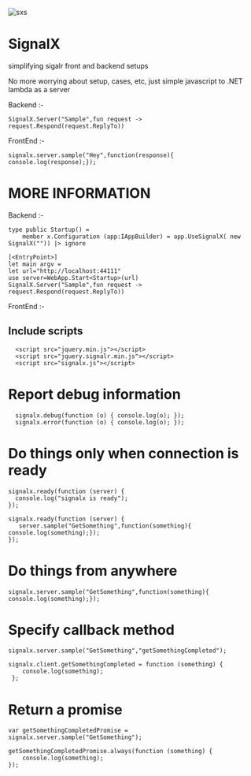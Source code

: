 ![sxs](https://cloud.githubusercontent.com/assets/2102748/18841414/a912f0bc-83df-11e6-81ca-608ac62cac47.png) 
# SignalX
simplifying sigalr front and backend  setups

No more worrying about setup, cases, etc, just simple javascript to .NET lambda as a server


Backend :-

	SignalX.Server("Sample",fun request -> request.Respond(request.ReplyTo))	
	
FrontEnd :-
    
    signalx.server.sample("Hey",function(response){ console.log(response);});

MORE INFORMATION
==================================================================

Backend :-

    type public Startup() =
        member x.Configuration (app:IAppBuilder) = app.UseSignalX( new SignalX("")) |> ignore
		
    [<EntryPoint>]
    let main argv = 
    let url="http://localhost:44111"
    use server=WebApp.Start<Startup>(url)
	SignalX.Server("Sample",fun request -> request.Respond(request.ReplyTo))	
	
FrontEnd :-
	
Include scripts
----------------------------------------------------------------

      <script src="jquery.min.js"></script>      
      <script src="jquery.signalr.min.js"></script>
      <script src="signalx.js"></script>


Report debug information
=========================================================

      signalx.debug(function (o) { console.log(o); });
      signalx.error(function (o) { console.log(o); });
 
Do things only when connection is ready
=========================================================
 
    signalx.ready(function (server) {
      console.log("signalx is ready");
    });
 
    signalx.ready(function (server) {
       server.sample("GetSomething",function(something){ console.log(something);});
    });
 
Do things from anywhere
=========================================================

    signalx.server.sample("GetSomething",function(something){ console.log(something);});
 
Specify callback method
=========================================================

    signalx.server.sample("GetSomething","getSomethingCompleted");
 
    signalx.client.getSomethingCompleted = function (something) {
        console.log(something);
     };
 
 
Return a promise
=========================================================

    var getSomethingCompletedPromise = signalx.server.sample("GetSomething");
 
    getSomethingCompletedPromise.always(function (something) {
        console.log(something);
    });
 
 
 
 
 
 
 
 
